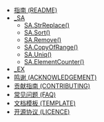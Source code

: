 * [指南 (README)](README.md)
* [_SA](_SA.md)
    * [SA.StrReplace()](_SA/_SA.StrReplace().md)
    * [SA.Sort()](_SA/_SA.Sort().md)
    * [SA.Remove()](_SA/_SA.Remove().md)
    * [SA.CopyOfRange()](_SA/_SA.CopyOfRange().md)
    * [SA.Uniq()](_SA/_SA.Uniq().md)
    * [SA.ElementCounter()](_SA/_SA.ElementCounter().md)
* [_EX](_EX.md)
* [鸣谢 (ACKNOWLEDGEMENT)](鸣谢.md)
* [贡献指南 (CONTRIBUTING)](BeanLib_CONTRIBUTING_贡献指南.md)
* [常见问题 (FAQ)](BeanLib_FQA.md)
* [文档模板 (TEMPLATE)](TEMPLATE.md)
* [开源协议 (LICENCE)](LICENCE)
